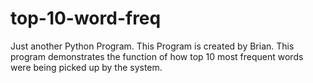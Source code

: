 # top-10-word-freq
Just another Python Program. This Program is created by Brian. This program demonstrates the function of how top 10 most frequent words were being picked up by the system.




